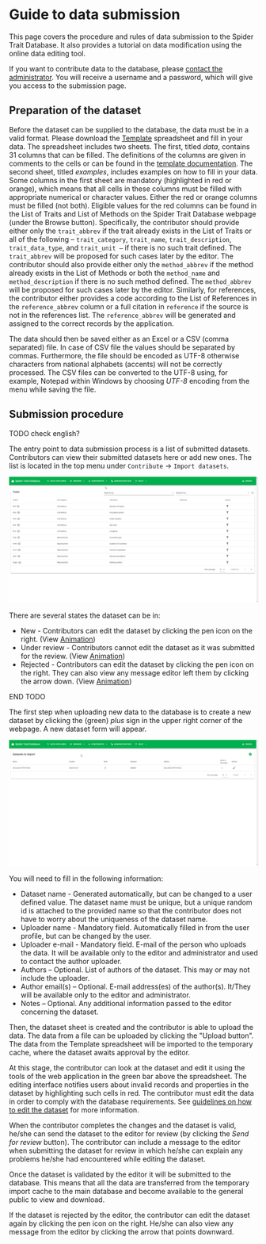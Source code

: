 # Guide to data submission

This page covers the procedure and rules of data submission to the Spider Trait Database. It also provides a tutorial on data modification using the online data editing tool.

If you want to contribute data to the database, please [contact the administrator](mailto:spidertraits@group.muni.cz?subject=Spider%20Traits%3A%20Request%20for%20Access&body=Hello%2C%20I%20would%20like%20to%20request%20the%20access%20for%20the%20Spider%20Traits%20Database%20access.%0D%0A%0D%0A---%20Please%20provide%20more%20detail%20about%20your%20request%20(e.g.%20information%20about%20the%20data%20you%20want%20to%20upload)%3A%20---). You will receive a username and a password, which will give you access to the submission page.

## Preparation of the dataset

Before the dataset can be supplied to the database, the data must be in a valid format. Please download the [Template](https://github.com/oookoook/spider-trait-database/raw/master/docs/template.xlsx) spreadsheet and fill in your data. The spreadsheet includes two sheets. The first, titled *data*, contains 31 columns that can be filled. The definitions of the columns are given in comments to the cells or can be found in the [template documentation](template.md). The second sheet, titled *examples*, includes examples on how to fill in your data. Some columns in the first sheet are mandatory (highlighted in red or orange), which means that all cells in these columns must be filled with appropriate numerical or character values. Either the red or orange columns must be filled (not both). Eligible values for the red columns can be found in the List of Traits and List of Methods on the Spider Trait Database webpage (under the Browse button). Specifically, the contributor should provide either only the `trait_abbrev` if the trait already exists in the List of Traits or all of the following – `trait_category`, `trait_name`, `trait_description`, `trait_data_type`, and `trait_unit –` if there is no such trait defined. The `trait_abbrev` will be proposed for such cases later by the editor. The contributor should also provide either only the `method_abbrev` if the method already exists in the List of Methods or both the `method_name` and `method_description` if there is no such method defined. The `method_abbrev` will be proposed for such cases later by the editor. Similarly, for references, the contributor either provides a code according to the List of References in the `reference_abbrev` column or a full citation in `reference` if the source is not in the references list. The `reference_abbrev` will be generated and assigned to the correct records by the application.

The data should then be saved either as an Excel or a CSV (comma separated) file. In case of CSV file the values should be separated by commas. Furthermore, the file should be encoded as UTF-8 otherwise characters from national alphabets (accents) will not be correctly processed. The CSV files can be converted to the UTF-8 using, for example, Notepad within Windows by choosing _UTF-8_ encoding from the menu while saving the file.

## Submission procedure

TODO check english?

The entry point to data submission process is a list of submitted datasets. Contributors can view their submitted datasets here or add new ones. The list is located in the top menu under `Contribute` -> `Import datasets`.

![Import datasets](img/import-datasets.gif)

There are several states the dataset can be in:

+ New - Contributors can edit the dataset by clicking the pen icon on the right. (View [Animation](https://github.com/oookoook/spider-trait-database/blob/master/docs/img/new-dataset.gif/new-dataset.gif))
+ Under review - Contributors cannot edit the dataset as it was submitted for the review. (View [Animation](https://github.com/oookoook/spider-trait-database/blob/master/docs/img/reviewed-dataset.png))
+ Rejected - Contributors can edit the dataset by clicking the pen icon on the right. They can also view any message editor left them by clicking the arrow down. (View [Animation](https://github.com/oookoook/spider-trait-database/blob/master/docs/img/rejected-dataset.gif))

END TODO

The first step when uploading new data to the database is to create a new dataset by clicking the (green) *plus* sign in the upper right corner of the webpage. A new dataset form will appear.

![Create dataset](img/create-dataset.gif)

You will need to fill in the following information:

+ Dataset name - Generated automatically, but can be changed to a user defined value. The dataset name must be unique, but a unique random id is attached to the provided name so that the contributor does not have to worry about the uniqueness of the dataset name.
+ Uploader name - Mandatory field. Automatically filled in from the user profile, but can be changed by the user.
+ Uploader e-mail - Mandatory field. E-mail of the person who uploads the data. It will be available only to the editor and administrator and used to contact the author uploader.
+ Authors – Optional. List of authors of the dataset. This may or may not include the uploader.
+ Author email(s) – Optional. E-mail address(es) of the author(s). It/They will be available only to the editor and administrator.
+ Notes – Optional. Any additional information passed to the editor concerning the dataset.

Then, the dataset sheet is created and the contributor is able to upload the data. The data from a file can be uploaded by clicking the "Upload button". The data from the Template spreadsheet will be imported to the temporary cache, where the dataset awaits approval by the editor.

At this stage, the contributor can look at the dataset and edit it using the tools of the web application in the green bar above the spreadsheet. The editing interface notifies users about invalid records and properties in the dataset by highlighting such cells in red. The contributor must edit the data in order to comply with the database requirements. See [guidelines on how to edit the dataset](editor-howto.md) for more information.

When the contributor completes the changes and the dataset is valid, he/she can send the dataset to the editor for review (by clicking the *Send for review* button). The contributor can include a message to the editor when submitting the dataset for review in which he/she can explain any problems he/she had encountered while editing the dataset.

Once the dataset is validated by the editor it will be submitted to the database. This means that all the data are transferred from the temporary import cache to the main database and become available to the general public to view and download.

If the dataset is rejected by the editor, the contributor can edit the dataset again by clicking the pen icon on the right. He/she can also view any message from the editor by clicking the arrow that points downward.
